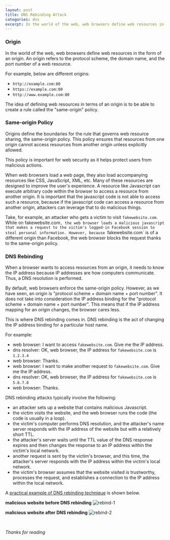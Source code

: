 ```yaml
---
layout: post
title: DNS Rebinding Attack
categories: dns
excerpt: In the world of the web, web browsers define web resources in the form of an origin. An origin refers to the protocol scheme, the domain name, and the port number of a web resource. The idea of defining web resources in terms of an origin is to be able to create a rule called the "same-origin" policy.
---
```


### Origin
In the world of the web, web browsers define web resources in the form of an origin. An origin refers to the protocol scheme, the domain name, and the port number of a web resource.

For example, below are different origins:
- `http://example.com:80`
- `https://example.com:80`
- `http://www.example.com:80`

The idea of defining web resources in terms of an origin is to be able to create a rule called the "same-origin" policy.

### Same-origin Policy
Origins define the boundaries for the rule that governs web resource sharing, the same-origin policy. This policy ensures that resources from one origin cannot access resources from another origin unless explicitly allowed.

This policy is important for web security as it helps protect users from malicious actions.

When web browsers load a web page, they also load accompanying resources like CSS, JavaScript, XML, etc. Many of these resources are designed to improve the user's experience. A resource like Javascript can execute arbitrary code within the browser to access a resource from another origin. It is important that the javascript code is not able to access such a resource, because if the javascript code can access a resource from another origin, attackers can leverage that to do malicious things.

Take, for example, an attacker who gets a victim to visit `fakewebsite.com`. While on fakewebsite.com`, the web browser loads a malicious javascript that makes a request to the victim's logged-in Facebook session to steal personal information. However, because `fakewebsite.com` is of a different origin than Facebook, the web browser blocks the request thanks to the same-origin policy.

### DNS Rebinding
When a browser wants to access resources from an origin, it needs to know the IP address because IP addresses are how computers communicate. Thus, a DNS resolution is performed.

By default, web browsers enforce the same-origin policy. However, as we have seen, an origin is "protocol scheme + domain name + port number". It does not take into consideration the IP address binding for the "protocol scheme + domain name + port number". This means that if the IP address mapping for an origin changes, the browser cares less.

This is where DNS rebinding comes in. DNS rebinding is the act of changing the IP address binding for a particular host name.

For example:
- web browser: I want to access `fakewebsite.com`. Give me the IP address.
- dns resolver: OK, web browser, the IP address for `fakewebsite.com` is `1.2.3.4`
- web browser: Thanks.
- web browser: I want to make another request to `fakewebsite.com`. Give me the IP address.
- dns resolver: OK, web browser, the IP address for `fakewebsite.com` is `5.6.7.8`
- web browser: Thanks.

DNS rebinding attacks typically involve the following:
- an attacker sets up a website that contains malicious Javascript.
- the victim visits the website, and the web browser runs the code (the code is usually in a loop).
- the victim's computer performs DNS resolution, and the attacker's name server responds with the IP address of the website but with a relatively short TTL.
- the attacker's server waits until the TTL value of the DNS response expires and then changes the response to an IP address within the victim's local network.
- another request is sent by the victim's browser, and this time, the attacker's server responds with the IP address within the victim's local network.
- the victim's browser assumes that the website visited is trustworthy, processes the request, and establishes a connection to the IP address within the local network.

A [practical example of DNS rebinding technique](https://seedsecuritylabs.org/Labs_20.04/Networking/DNS/DNS_Rebinding/) is shown below.

**malicious website before DNS rebinding**
![rebind-1](https://github.com/iukadike/iukadike.github.io/assets/58455326/b8d6815b-d5f0-4783-a066-712cfb2842a8)

**malicious website after DNS rebinding**
![rebind-2](https://github.com/iukadike/iukadike.github.io/assets/58455326/ac0d1786-dc14-4c98-8262-5c8e44c73093)

<br>

_Thanks for reading_